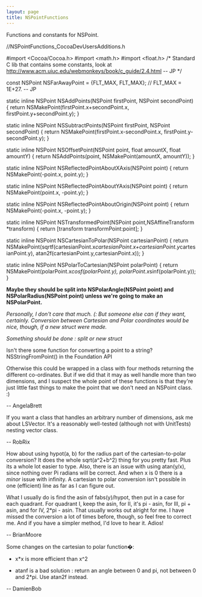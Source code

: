```yaml
---
layout: page
title: NSPointFunctions
---
```




Functions and constants for NSPoint.

    
//NSPointFunctions_CocoaDevUsersAdditions.h

#import <Cocoa/Cocoa.h>
#import <math.h>
#import <float.h> /* Standard C lib that contains some constants, look at http://www.acm.uiuc.edu/webmonkeys/book/c_guide/2.4.html -- JP */

const NSPoint NSFarAwayPoint = {FLT_MAX, FLT_MAX}; // FLT_MAX = 1E+27.  -- JP

static inline NSPoint NSAddPoints(NSPoint firstPoint, NSPoint secondPoint)
{
     return NSMakePoint(firstPoint.x+secondPoint.x, firstPoint.y+secondPoint.y);
}

static inline NSPoint NSSubtractPoints(NSPoint firstPoint, NSPoint secondPoint)
{
     return NSMakePoint(firstPoint.x-secondPoint.x, firstPoint.y-secondPoint.y);
}

static inline NSPoint NSOffsetPoint(NSPoint point, float amountX, float amountY)
{
    return NSAddPoints(point, NSMakePoint(amountX, amountY));
}

static inline NSPoint NSReflectedPointAboutXAxis(NSPoint point)
{
    return NSMakePoint(-point.x, point.y);
}

static inline NSPoint NSReflectedPointAboutYAxis(NSPoint point)
{
    return NSMakePoint(point.x, -point.y);
}

static inline NSPoint NSReflectedPointAboutOrigin(NSPoint point)
{
    return NSMakePoint(-point.x, -point.y);
}

static inline NSPoint NSTransformedPoint(NSPoint point,NSAffineTransform *transform)
{
     return [transform transformPoint:point];
}

static inline NSPoint NSCartesianToPolar(NSPoint cartesianPoint)
{
    return NSMakePoint(sqrtf(cartesianPoint.x*cartesianPoint.x+cartesianPoint.y*cartesianPoint.y), atan2f(cartesianPoint.y,cartesianPoint.x));
}

static inline NSPoint NSPolarToCartesian(NSPoint polarPoint)
{
    return NSMakePoint(polarPoint.x*cosf(polarPoint.y), polarPoint.x*sinf(polarPoint.y));
}



**Maybe they should be split into NSPolarAngle(NSPoint point) and NSPolarRadius(NSPoint point) unless we're going to make an NSPolarPoint.**

*Personally, I don't care that much. (: But someone else can if they want, certainly.  Conversion between Cartesian and Polar coordinates would be nice, though, if a new struct were made.*

*Something should be done : split or new struct*

Isn't there some function for converting a point to a string? NSStringFromPoint() in the Foundation API

Otherwise this could be wrapped in a class with four methods returning the different co-ordinates. But if we did that it may as well handle more than two dimensions, and I suspect the whole point of these functions is that they're just little fast things to make the point that we don't need an NSPoint class. :)

-- AngelaBrett

If you want a class that handles an arbitrary number of dimensions, ask me about LSVector. It's a reasonably well-tested (although not with UnitTest<nowiki/>s) nesting vector class.

-- RobRix

How about using hypot(a, b) for the radius part of the cartesian-to-polar conversion?  It does the whole sqrt(a^2+b^2) thing for you pretty fast.  Plus its a whole lot easier to type.  Also, there is an issue with using atan(y/x), since nothing over Pi radians will be correct.  And when x is 0 there is a *minor* issue with infinity.  A cartesian to polar conversion isn't possible in one (efficient) line as far as I can figure out.

What I usually do is find the asin of fabs(y)/hypot, then put in a case for each quadrant.  For quadrant I, keep the asin, for II, it's pi - asin, for III, pi + asin, and for IV, 2*pi - asin.  That usually works out alright for me.  I have missed the conversion a lot of times before, though, so feel free to correct me.  And if you have a simpler method, I'd love to hear it.  Adios!

-- BrianMoore

Some changes on the cartesian to polar function�:

- x*x is more efficient than x^2

- atanf is a bad solution : return an angle between 0 and pi, not between 0 and 2*pi. Use atan2f instead.

-- DamienBob


